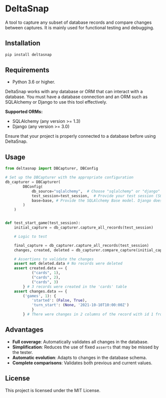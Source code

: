 # DeltaSnap

A tool to capture any subset of database records and compare changes between captures. It is mainly used for functional testing and debugging.

## Installation

```bash
pip install deltasnap
```

## Requirements

- Python 3.6 or higher.

DeltaSnap works with any database or ORM that can interact with a database. You must have a database connection and an ORM such as SQLAlchemy or Django to use this tool effectively.

**Supported ORMs:**

- SQLAlchemy (any version >= 1.3)
- Django (any version >= 3.0)

Ensure that your project is properly connected to a database before using DeltaSnap.

## Usage

```python
from deltasnap import DBCapturer, DBConfig

# Set up the DBCapturer with the appropriate configuration
db_capturer = DBCapturer(
        DBConfig(
            db_source="sqlalchemy",  # Choose "sqlalchemy" or "django"
            test_session=test_session,  # Provide your test session (SQLAlchemy or Django session)
            base=base, # Provide the SQLAlchemy Base model. Django does not require this.
        )
    )


def test_start_game(test_session):
    initial_capture = db_capturer.capture_all_records(test_session)

    # Logic to test

    final_capture = db_capturer.capture_all_records(test_session)
    changes, created, deleted = db_capturer.compare_capture(initial_capture, final_capture)

    # Assertions to validate the changes
    assert not deleted.data # No records were deleted
    assert created.data == {
            ("cards", 1),
            ("cards", 2),
            ("cards", 3)
        } # 3 records were created in the 'cards' table
    assert changes.data == {
        ('games', 1): {
            'started': (False, True),
            'turn_start': (None, '2021-10-10T10:00:00Z')
            }
        } # There were changes in 2 columns of the record with id 1 from the 'games' table. For example, the 'started' field changed from False to True.
```

## Advantages

- **Full coverage**: Automatically validates all changes in the database.
- **Simplification**: Reduces the use of fixed `asserts` that may be missed by the tester.
- **Automatic evolution**: Adapts to changes in the database schema.
- **Complete comparisons**: Validates both previous and current values.

## License

This project is licensed under the MIT License.
